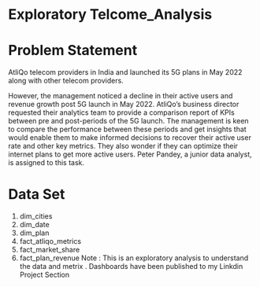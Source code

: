 # Exploratory Telcome_Analysis
# Problem Statement 
AtliQo telecom providers in India and launched its 5G plans in May 2022 along with other telecom providers.

However, the management noticed a decline in their active users and revenue growth post 5G launch in May 2022.
AtliQo’s business director requested their analytics team to provide a comparison report of KPIs between pre and post-periods of the 5G launch.
The management is keen to compare the performance between these periods and get insights that would enable them to make informed decisions to 
recover their active user rate and other key metrics. They also wonder if they can optimize their internet plans to get more active users.
Peter Pandey, a junior data analyst, is assigned to this task.

# Data Set 
1. dim_cities
2. dim_date
3. dim_plan
4. fact_atliqo_metrics
5. fact_market_share
6. fact_plan_revenue
Note : This is an exploratory analysis to understand the data and metrix .
Dashboards have been published to my Linkdin Project Section
